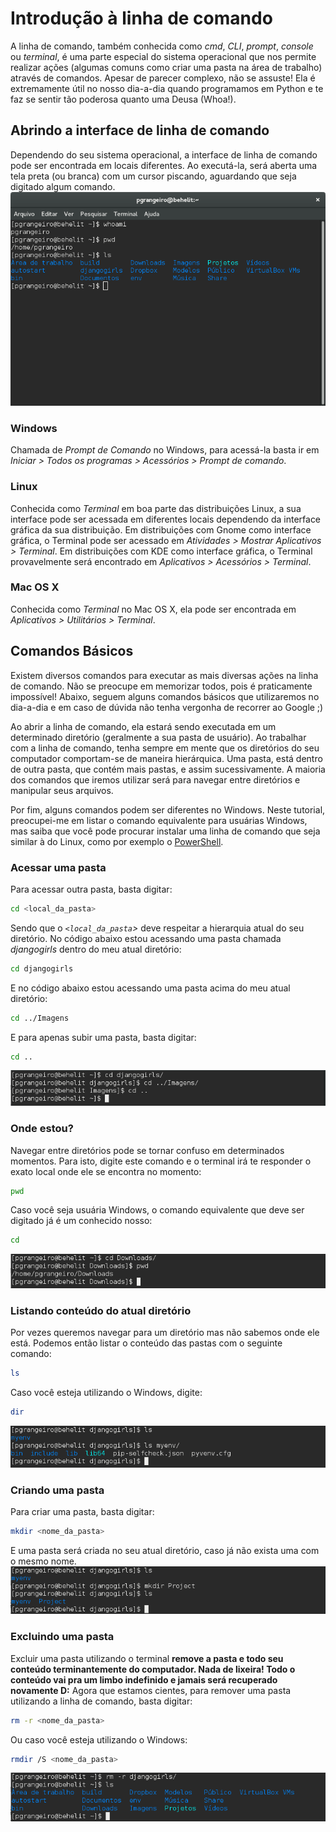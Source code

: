 # Introdução à linha de comando

A linha de comando, também conhecida como _cmd_, _CLI_, _prompt_, _console_ ou _terminal_, é uma parte especial do sistema operacional que nos permite realizar ações (algumas comuns como criar uma pasta na área de trabalho) através de comandos. Apesar de parecer complexo, não se assuste! Ela é extremamente útil no nosso dia-a-dia quando programamos em Python e te faz se sentir tão poderosa quanto uma Deusa (Whoa!).

## Abrindo a interface de linha de comando
Dependendo do seu sistema operacional, a interface de linha de comando pode ser encontrada em locais diferentes. Ao executá-la, será aberta uma tela preta (ou branca) com um cursor piscando, aguardando que seja digitado algum comando.
![Print screen da linha de comando com alguns comandos que foram executados](/images/terminal-example.png)

### Windows
Chamada de _Prompt de Comando_ no Windows, para acessá-la basta ir em _Iniciar > Todos os programas > Acessórios > Prompt de comando_. 

### Linux
Conhecida como _Terminal_ em boa parte das distribuições Linux, a sua interface pode ser acessada em diferentes locais dependendo da interface gráfica da sua distribuição. Em distribuições com Gnome como interface gráfica, o Terminal pode ser acessado em _Atividades > Mostrar Aplicativos > Terminal_. Em distribuições com KDE como interface gráfica, o Terminal provavelmente será encontrado em _Aplicativos > Acessórios > Terminal_.

### Mac OS X
Conhecida como _Terminal_ no Mac OS X, ela pode ser encontrada em _Aplicativos > Utilitários > Terminal_.

## Comandos Básicos
Existem diversos comandos para executar as mais diversas ações na linha de comando. Não se preocupe em memorizar todos, pois é praticamente impossível! Abaixo, seguem alguns comandos básicos que utilizaremos no dia-a-dia e em caso de dúvida não tenha vergonha de recorrer ao Google ;)

Ao abrir a linha de comando, ela estará sendo executada em um determinado diretório (geralmente a sua pasta de usuário). Ao trabalhar com a linha de comando, tenha sempre em mente que os diretórios do seu computador comportam-se de maneira hierárquica. Uma pasta, está dentro de outra pasta, que contém mais pastas, e assim sucessivamente. A maioria dos comandos que iremos utilizar será para navegar entre diretórios e manipular seus arquivos. 

Por fim, alguns comandos podem ser diferentes no Windows. Neste tutorial, preocupei-me em listar o comando equivalente para usuárias Windows, mas saiba que você pode procurar instalar uma linha de comando que seja similar à do Linux, como por exemplo o [PowerShell](https://www.microsoft.com/en-us/download/details.aspx?id=42554).

### Acessar uma pasta
Para acessar outra pasta, basta digitar:
```sh
cd <local_da_pasta>
```
Sendo que o _`<local_da_pasta`>_ deve respeitar a hierarquia atual do seu diretório. No código abaixo estou acessando uma pasta chamada _djangogirls_ dentro do meu atual diretório:
```sh
cd djangogirls
```
E no código abaixo estou acessando uma pasta acima do meu atual diretório:
```sh
cd ../Imagens
```
E para apenas subir uma pasta, basta digitar:
```sh
cd ..
```
![Navegando entre diretórios usando o comando cd](/images/nav-into-directories.png)
### Onde estou?
Navegar entre diretórios pode se tornar confuso em determinados momentos. Para isto, digite este comando e o terminal irá te responder o exato local onde ele se encontra no momento:
```sh
pwd
```
Caso você seja usuária Windows, o comando equivalente que deve ser digitado já é um conhecido nosso:
```sh
cd
```
![A resposta do comando pwd ou cd deve ser o atual diretório](/images/cmd-pwd.png)

### Listando conteúdo do atual diretório
Por vezes queremos navegar para um diretório mas não sabemos onde ele está. Podemos então listar o conteúdo das pastas com o seguinte comando:
```sh
ls
```
Caso você esteja utilizando o Windows, digite:
```sh
dir
```
![Listando o conteúdo de uma pasta usando o comando ls](/images/cmd-ls.png)

### Criando uma pasta
Para criar uma pasta, basta digitar:
```sh
mkdir <nome_da_pasta>
```
E uma pasta será criada no seu atual diretório, caso já não exista uma com o mesmo nome.
![Criando uma pasta chamada Project dentro do diretório djangogirls](/images/cmd-mkdir.png)

### Excluindo uma pasta
Excluir uma pasta utilizando o terminal __remove a pasta e todo seu conteúdo terminantemente do computador. Nada de lixeira! Todo o conteúdo vai pra um limbo indefinido e jamais será recuperado novamente D:__ Agora que estamos cientes, para remover uma pasta utilizando a linha de comando, basta digitar:
```sh
rm -r <nome_da_pasta>
```
Ou caso você esteja utilizando o Windows:
```sh
rmdir /S <nome_da_pasta>
```
![Removendo a pasta djangogirls terminantemente](/images/cmd-rm.png)
